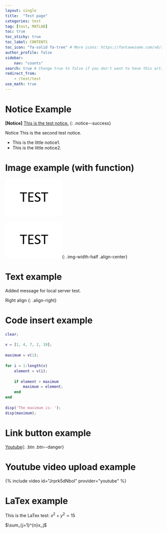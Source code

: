 ```yaml
---
layout: single
title:  "Test page"
categories: test
tag: [test, MATLAB]
toc: true
toc_sticky: true
toc_label: CONTENTS
toc_icon: "fa-solid fa-tree" # More icons: https://fontawesome.com/v6/search?ic=free
author_profile: false
sidebar:
    nav: "counts"
search: true # Change true to false if you don't want to have this article be searched 
redirect_from:
    - /test/test
use_math: true
---
```


# Notice Example
**[Notice]** [This is the test notice.](https://www.youtube.com/) 
{: .notice--success}


<div class="notice--success">
Notice This is the second test notice.
<ul>
    <li> This is the little notice1. </li>
    <li> This is the little notice2. </li>
</ul>
</div>


# Image example (with function)
![TEST](../images/2025-06-17-test/TEST.png)

![TEST](../images/2025-06-17-test/TEST.png){: .img-width-half .align-center}

# Text example
Added message for local server test.

Right align 
{: .align-right}


# Code insert example
```matlab
clear;

v = [1, 4, 7, 2, 19];

maximum = v(1);

for i = 1:length(v)
    element = v(i);
    
    if element > maximum
        maximum = element; 
    end
end

disp('The maximum is: ');
disp(maximum);
```

# Link button example
[Youtube](https://www.youtube.com/){: .btn .btn--danger}

# Youtube video upload example
{% include video id="Jrprk5dNboI" provider="youtube" %}

# LaTex example
This is the LaTex test: $x^2 + y^2 = 15$

$\sum_{j=1}^{n}x_j$